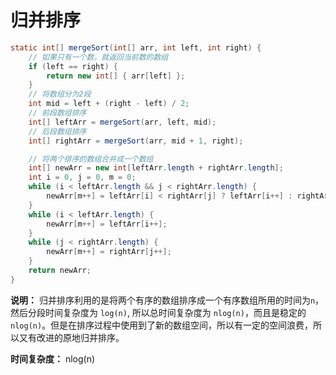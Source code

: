 # 归并排序

```java
static int[] mergeSort(int[] arr, int left, int right) {
    // 如果只有一个数，就返回当前数的数组
    if (left == right) {
        return new int[] { arr[left] };
    }
    // 将数组分为2段
    int mid = left + (right - left) / 2;
    // 前段数组排序
    int[] leftArr = mergeSort(arr, left, mid);
    // 后段数组排序
    int[] rightArr = mergeSort(arr, mid + 1, right);

    // 将两个排序的数组合并成一个数组
    int[] newArr = new int[leftArr.length + rightArr.length];
    int i = 0, j = 0, m = 0;
    while (i < leftArr.length && j < rightArr.length) {
        newArr[m++] = leftArr[i] < rightArr[j] ? leftArr[i++] : rightArr[j++];
    }
    while (i < leftArr.length) {
        newArr[m++] = leftArr[i++];
    }
    while (j < rightArr.length) {
        newArr[m++] = rightArr[j++];
    }
    return newArr;
}
```

**说明：** 归并排序利用的是将两个有序的数组排序成一个有序数组所用的时间为`n`，然后分段时间复杂度为 `log(n)`, 所以总时间复杂度为 `nlog(n)`，而且是稳定的 `nlog(n)`。但是在排序过程中使用到了新的数组空间，所以有一定的空间浪费，所以又有改进的原地归并排序。

**时间复杂度：** nlog(n)